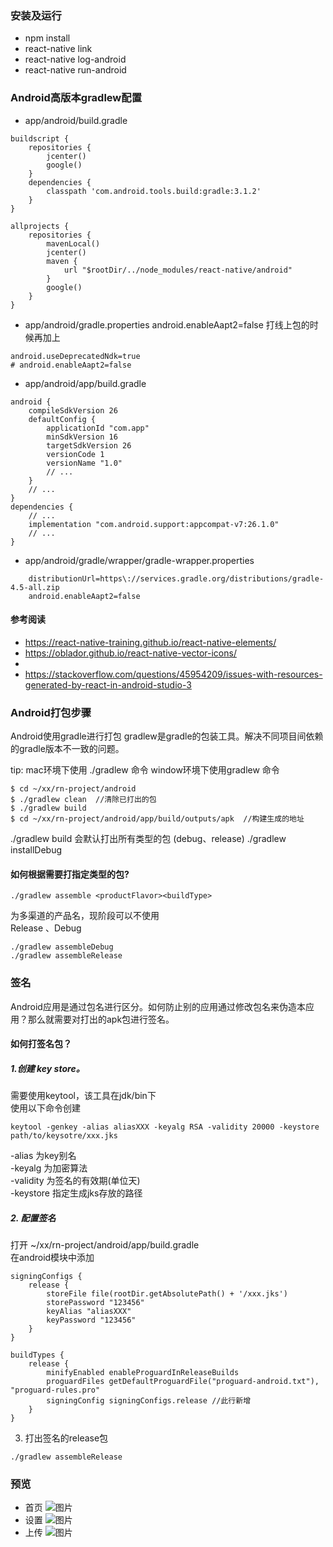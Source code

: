 ### 安装及运行
- npm install
- react-native link
- react-native log-android
- react-native run-android

### Android高版本gradlew配置
- app/android/build.gradle
```
buildscript {
    repositories {
        jcenter()
        google()
    }
    dependencies {
        classpath 'com.android.tools.build:gradle:3.1.2'
    }
}

allprojects {
    repositories {
        mavenLocal()
        jcenter()
        maven {
            url "$rootDir/../node_modules/react-native/android"
        }
        google()
    }
}
```

- app/android/gradle.properties
android.enableAapt2=false 打线上包的时候再加上
```
android.useDeprecatedNdk=true
# android.enableAapt2=false
```

- app/android/app/build.gradle
```
android {
    compileSdkVersion 26
    defaultConfig {
        applicationId "com.app"
        minSdkVersion 16
        targetSdkVersion 26
        versionCode 1
        versionName "1.0"
        // ...
    }
    // ...
}
dependencies {
    // ...
    implementation "com.android.support:appcompat-v7:26.1.0"
    // ...
}
```

- app/android/gradle/wrapper/gradle-wrapper.properties
```
    distributionUrl=https\://services.gradle.org/distributions/gradle-4.5-all.zip
    android.enableAapt2=false
```


#### 参考阅读
- https://react-native-training.github.io/react-native-elements/
- https://oblador.github.io/react-native-vector-icons/
- 
- https://stackoverflow.com/questions/45954209/issues-with-resources-generated-by-react-in-android-studio-3

### Android打包步骤

Android使用gradle进行打包
gradlew是gradle的包装工具。解决不同项目间依赖的gradle版本不一致的问题。  

tip: mac环境下使用 ./gradlew 命令  window环境下使用gradlew 命令
```
$ cd ~/xx/rn-project/android
$ ./gradlew clean  //清除已打出的包
$ ./gradlew build  
$ cd ~/xx/rn-project/android/app/build/outputs/apk  //构建生成的地址

```

./gradlew build 会默认打出所有类型的包 (debug、release)
./gradlew installDebug


#### 如何根据需要打指定类型的包?
```
./gradlew assemble <productFlavor><buildType>  
```
<productFlavor> 为多渠道的产品名，现阶段可以不使用  
<buildType> Release 、Debug

```
./gradlew assembleDebug
./gradlew assembleRelease
```

### 签名
Android应用是通过包名进行区分。如何防止别的应用通过修改包名来伪造本应用？那么就需要对打出的apk包进行签名。

#### 如何打签名包？
##### 1.创建 key store。  
需要使用keytool，该工具在jdk/bin下  
使用以下命令创建
```
keytool -genkey -alias aliasXXX -keyalg RSA -validity 20000 -keystore path/to/keysotre/xxx.jks 
```
-alias 为key别名  
-keyalg 为加密算法   
-validity 为签名的有效期(单位天)   
-keystore 指定生成jks存放的路径


##### 2. 配置签名
打开 ~/xx/rn-project/android/app/build.gradle  
在android模块中添加
```
signingConfigs {
    release {
        storeFile file(rootDir.getAbsolutePath() + '/xxx.jks')
        storePassword "123456"
        keyAlias "aliasXXX"
        keyPassword "123456"
    }
}

buildTypes {
    release {
        minifyEnabled enableProguardInReleaseBuilds
        proguardFiles getDefaultProguardFile("proguard-android.txt"), "proguard-rules.pro"
        signingConfig signingConfigs.release //此行新增
    }
}
```

3. 打出签名的release包
```
./gradlew assembleRelease
```

### 预览
- 首页
![图片](./首页.png)
- 设置
![图片](./设置.png)
- 上传
![图片](./上传.png)
